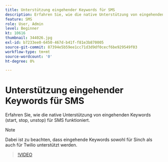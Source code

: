 ```yaml
---
title: Unterstützung eingehender Keywords für SMS
description: Erfahren Sie, wie die native Unterstützung von eingehenden Keywords (start, stop, unstop) für SMS funktioniert.
feature: SMS
role: User, Admin
level: Beginner
kt: 10616
thumbnail: 344026.jpg
exl-id: b7233ee0-6450-467d-b41f-f81e3b870005
source-git-commit: 87394e5b59ee1cc71d3d9df0cecf6be929549f03
workflow-type: tm+mt
source-wordcount: '0'
ht-degree: 0%

---
```


# Unterstützung eingehender Keywords für SMS

Erfahren Sie, wie die native Unterstützung von eingehenden Keywords (start, stop, unstop) für SMS funktioniert.

>[!NOTE]
>
>Dabei ist zu beachten, dass eingehende Keywords sowohl für Sinch als auch für Twilio unterstützt werden.

>[!VIDEO](https://video.tv.adobe.com/v/344026?quality=12&learn=on)
